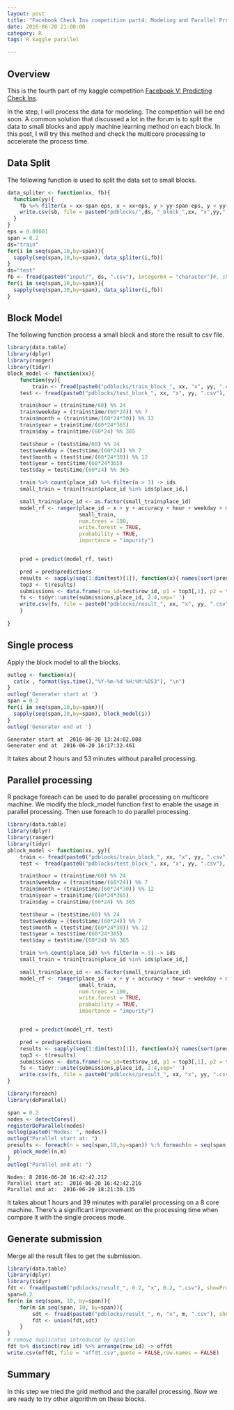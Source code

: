 ```yaml
---
layout: post
title: "Facebook Check Ins competition part4: Modeling and Parallel Processing"
date: 2016-06-20 21:00:00
category: R
tags: R kaggle parallel

---
```


## Overview
This is the fourth part of my kaggle competition [Facebook V: Predicting Check Ins](https://www.kaggle.com/c/facebook-v-predicting-check-ins).

In the step, I will process the data for modeling. The competition will be end soon. A common solution that discussed a lot in the forum is to split the data to small blocks and apply machine learning method on each block. In this post, I will try this method and check the multicore processing to accelerate the process time.



## Data Split
The following function is used to split the data set to small blocks.


```R
data_spliter <- function(xx, fb){
  function(yy){
    fb %>% filter(x > xx-span-eps, x < xx+eps, y > yy-span-eps, y < yy+eps) -> sb
    write.csv(sb, file = paste0("pdblocks/",ds, "_block_",xx, "x",yy,".csv"), row.names = FALSE)
  }
}
eps = 0.00001
span = 0.2
ds="train"
for(i in seq(span,10,by=span)){
  sapply(seq(span,10,by=span), data_spliter(i,fb))
}
ds="test"
fb <- fread(paste0("input/", ds, ".csv"), integer64 = "character")#, showProgress = FALSE)
for(i in seq(span,10,by=span)){
  sapply(seq(span,10,by=span), data_spliter(i,fb))
}
```

## Block Model
The following function process a small block and store the result to csv file.


```R
library(data.table) 
library(dplyr) 
library(ranger) 
library(tidyr) 
block_model <- function(xx){
    function(yy){
        train <- fread(paste0("pdblocks/train_block_", xx, "x", yy, ".csv"), integer64 = "character", showProgress = FALSE)
    test <- fread(paste0("pdblocks/test_block_", xx, "x", yy, ".csv"), integer64 = "character", showProgress = FALSE)

    train$hour = (train$time/60) %% 24
    train$weekday = (train$time/(60*24)) %% 7
    train$month = (train$time/(60*24*30)) %% 12 
    train$year = train$time/(60*24*365)
    train$day = train$time/(60*24) %% 365

    test$hour = (test$time/60) %% 24
    test$weekday = (test$time/(60*24)) %% 7
    test$month = (test$time/(60*24*30)) %% 12 
    test$year = test$time/(60*24*365)
    test$day = test$time/(60*24) %% 365

    train %>% count(place_id) %>% filter(n > 3) -> ids
    small_train = train[train$place_id %in% ids$place_id,]

    small_train$place_id <- as.factor(small_train$place_id) 
    model_rf <- ranger(place_id ~ x + y + accuracy + hour + weekday + month + year,
                       small_train,
                       num.trees = 100,
                       write.forest = TRUE,
                       probability = TRUE,
                       importance = "impurity")


    pred = predict(model_rf, test)

    pred = pred$predictions
    results <- sapply(seq(1:dim(test)[1]), function(x){ names(sort(pred[x,],decreasing=TRUE)[1:3])})
    top3 <- t(results)
    submissions <- data.frame(row_id=test$row_id, p1 = top3[,1], p2 = top3[,2], p3 = top3[, 3] )
    fs <- tidyr::unite(submissions,place_id, 2:4,sep=' ')
    write.csv(fs, file = paste0("pdblocks/result_", xx, "x", yy, ".csv"),quote = FALSE,row.names = FALSE)
    }
    
}
```

## Single process
Apply the block model to all the blocks.


```R
outlog <- function(x){
  cat(x , format(Sys.time(),"%Y-%m-%d %H:%M:%OS3"), "\n")
}
outlog('Generater start at ')
span = 0.2
for(i in seq(span,10,by=span)){
  sapply(seq(span,10,by=span), block_model(i))
}
outlog('Generater end at ')
```

    Generater start at  2016-06-20 13:24:02.008 
    Generater end at  2016-06-20 16:17:32.461 


It takes about 2 hours and 53 minutes without parallel processing.

## Parallel processing
R package foreach can be used to do parallel processing on multicore machine.
We modify the block_model function first to enable the usage in parallel processing. Then use foreach to do parallel processing.


```R
library(data.table) 
library(dplyr) 
library(ranger) 
library(tidyr) 
pblock_model <- function(xx, yy){
    train <- fread(paste0("pdblocks/train_block_", xx, "x", yy, ".csv"), integer64 = "character", showProgress = FALSE)
    test <- fread(paste0("pdblocks/test_block_", xx, "x", yy, ".csv"), integer64 = "character", showProgress = FALSE)

    train$hour = (train$time/60) %% 24
    train$weekday = (train$time/(60*24)) %% 7
    train$month = (train$time/(60*24*30)) %% 12 
    train$year = train$time/(60*24*365)
    train$day = train$time/(60*24) %% 365

    test$hour = (test$time/60) %% 24
    test$weekday = (test$time/(60*24)) %% 7
    test$month = (test$time/(60*24*30)) %% 12 
    test$year = test$time/(60*24*365)
    test$day = test$time/(60*24) %% 365

    train %>% count(place_id) %>% filter(n > 3) -> ids
    small_train = train[train$place_id %in% ids$place_id,]

    small_train$place_id <- as.factor(small_train$place_id) 
    model_rf <- ranger(place_id ~ x + y + accuracy + hour + weekday + month + year,
                       small_train,
                       num.trees = 100,
                       write.forest = TRUE,
                       probability = TRUE,
                       importance = "impurity")


    pred = predict(model_rf, test)

    pred = pred$predictions
    results <- sapply(seq(1:dim(test)[1]), function(x){ names(sort(pred[x,],decreasing=TRUE)[1:3])})
    top3 <- t(results)
    submissions <- data.frame(row_id=test$row_id, p1 = top3[,1], p2 = top3[,2], p3 = top3[, 3] )
    fs <- tidyr::unite(submissions,place_id, 2:4,sep=' ')
    write.csv(fs, file = paste0("pdblocks/presult_", xx, "x", yy, ".csv"),quote = FALSE,row.names = FALSE)
}

library(foreach)
library(doParallel)

span = 0.2
nodes <- detectCores()
registerDoParallel(nodes)
outlog(paste0("Nodes: ", nodes))
outlog("Parallel start at: ")
presults <- foreach(n = seq(span,10,by=span)) %:% foreach(m = seq(span,10,by=span), .packages = c('data.table','ranger','tidyr')) %dopar% { 
  pblock_model(n,m) 
}
outlog("Parallel end at: ")

```

    Nodes: 8 2016-06-20 16:42:42.212 
    Parallel start at:  2016-06-20 16:42:42.216 
    Parallel end at:  2016-06-20 18:21:30.135 




It takes about 1 hours and 39 minutes with parallel processing on a 8 core machine. There's a significant improvement on the processing time when compare it with the single process mode.

## Generate submission
Merge all the result files to get the submission.


```R
library(data.table) 
library(dplyr) 
library(tidyr) 
fdt <- fread(paste0("pdblocks/result_", 0.2, "x", 0.2, ".csv"), showProgress = FALSE)
span=0.2
for(n in seq(span, 10, by=span)){
    for(m in seq(span, 10, by=span)){
        sdt <- fread(paste0("pdblocks/result_", n, "x", m, ".csv"), showProgress = FALSE)
        fdt <- union(fdt,sdt)            
    }        
}
# remove duplicates introduced by epsilon
fdt %>% distinct(row_id) %>% arrange(row_id) -> offdt
write.csv(offdt, file = "offdt.csv",quote = FALSE,row.names = FALSE)
```

## Summary
In this step we tried the grid method and the parallel processing. Now we are ready to try other algorithm on these blocks.
